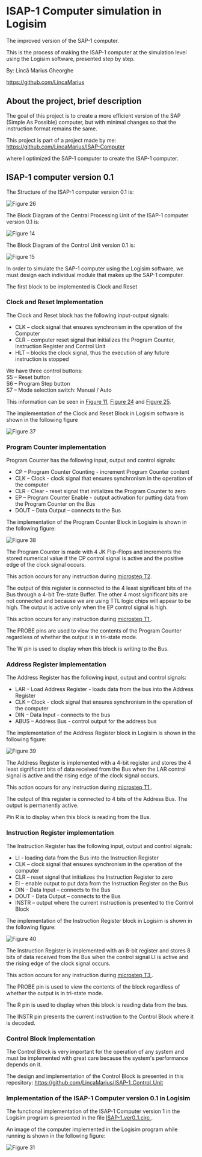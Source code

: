 # ISAP-1 Computer simulation in Logisim
The improved version of the SAP-1 computer.

This is the process of making the ISAP-1 computer at the simulation level using the Logisim software, presented step by step.

By: Lincă Marius Gheorghe

https://github.com/LincaMarius

## About the project, brief description

The goal of this project is to create a more efficient version of the SAP (Simple As Possible) computer, but with minimal changes so that the instruction format remains the same.

This project is part of a project made by me:
https://github.com/LincaMarius/ISAP-Computer

where I optimized the SAP-1 computer to create the ISAP-1 computer.

## ISAP-1 computer version 0.1
The Structure of the ISAP-1 computer version 0.1 is:

![ Figure 26 ](https://github.com/LincaMarius/ISAP-1_Block_Diagram/blob/main/Pictures/Figure26.png)

The Block Diagram of the Central Processing Unit of the ISAP-1 computer version 0.1 is:

![ Figure 14 ](https://github.com/LincaMarius/ISAP-1_Block_Diagram/blob/main/Pictures/Figure14.png)

The Block Diagram of the Control Unit version 0.1 is:

![ Figure 15 ](https://github.com/LincaMarius/ISAP-1_Block_Diagram/blob/main/Pictures/Figure15.png)

In order to simulate the SAP-1 computer using the Logisim software, we must design each individual module that makes up the SAP-1 computer.

The first block to be implemented is Clock and Reset

### Clock and Reset Implementation
The Clock and Reset block has the following input-output signals:
- CLK – clock signal that ensures synchronism in the operation of the Computer
- CLR – computer reset signal that initializes the Program Counter, Instruction Register and Control Unit
- HLT – blocks the clock signal, thus the execution of any future instruction is stopped

We have three control buttons: \
S5 – Reset button \
S6 – Program Step button \
S7 – Mode selection switch: Manual / Auto

This information can be seen in [Figure 11](https://github.com/LincaMarius/ISAP-1_Block_Diagram/blob/main/Pictures/Figure11.png), [Figure 24](https://github.com/LincaMarius/ISAP-1_Block_Diagram/blob/main/Pictures/Figure24.png) and [Figure 25](https://github.com/LincaMarius/ISAP-1_Block_Diagram/blob/main/Pictures/Figure25.png).

The implementation of the Clock and Reset Block in Logisim software is shown in the following figure

![ Figure 37 ](/Pictures/Figure37.png)

### Program Counter implementation
Program Counter has the following input, output and control signals:
- CP – Program Counter Counting - increment Program Counter content
- CLK – Clock - clock signal that ensures synchronism in the operation of the computer
- CLR – Clear - reset signal that initializes the Program Counter to zero
- EP – Program Counter Enable - output activation for putting data from the Program Counter on the Bus
- DOUT – Data Output – connects to the Bus

The implementation of the Program Counter Block in Logisim is shown in the following figure:

![ Figure 38 ](/Pictures/Figure38.png)

The Program Counter is made with 4 JK Flip-Flops and increments the stored numerical value if the CP control signal is active and the positive edge of the clock signal occurs.

This action occurs for any instruction during [microstep T2](https://github.com/LincaMarius/ISAP-1_Instruction_Set/blob/main/Pictures/Figure1.png).

The output of this register is connected to the 4 least significant bits of the Bus through a 4-bit Tre-state Buffer. The other 4 most significant bits are not connected and because we are using TTL logic chips will appear to be high. The output is active only when the EP control signal is high.

This action occurs for any instruction during [ microstep T1 ](https://github.com/LincaMarius/ISAP-1_Instruction_Set/blob/main/Pictures/Figure1.png).

The PROBE pins are used to view the contents of the Program Counter regardless of whether the output is in tri-state mode.

The W pin is used to display when this block is writing to the Bus.

### Address Register implementation
The Address Register has the following input, output and control signals:
- LAR – Load Address Register - loads data from the bus into the Address Register
- CLK – Clock - clock signal that ensures synchronism in the operation of the computer
- DIN – Data Input - connects to the bus
- ABUS – Address Bus - control output for the address bus

The implementation of the Address Register block in Logisim is shown in the following figure:

![ Figure 39 ](/Pictures/Figure39.png)

The Address Register is implemented with a 4-bit register and stores the 4 least significant bits of data received from the Bus when the LAR control signal is active and the rising edge of the clock signal occurs.

This action occurs for any instruction during [ microstep T1 ](https://github.com/LincaMarius/ISAP-1_Instruction_Set/blob/main/Pictures/Figure1.png).

The output of this register is connected to 4 bits of the Address Bus. The output is permanently active.

Pin R is to display when this block is reading from the Bus.

### Instruction Register implementation
The Instruction Register has the following input, output and control signals:
- LI - loading data from the Bus into the Instruction Register
- CLK – clock signal that ensures synchronism in the operation of the computer
- CLR – reset signal that initializes the Instruction Register to zero
- EI – enable output to put data from the Instruction Register on the Bus
- DIN - Data Input – connects to the Bus
- DOUT - Data Output – connects to the Bus
- INSTR – output where the current instruction is presented to the Control Block

The implementation of the Instruction Register block in Logisim is shown in the following figure:

![ Figure 40 ](/Pictures/Figure40.png)

The Instruction Register is implemented with an 8-bit register and stores 8 bits of data received from the Bus when the control signal LI is active and the rising edge of the clock signal occurs.

This action occurs for any instruction during [ microstep T3 ](https://github.com/LincaMarius/ISAP-1_Instruction_Set/blob/main/Pictures/Figure3.png).

The PROBE pin is used to view the contents of the block regardless of whether the output is in tri-state mode.

The R pin is used to display when this block is reading data from the bus.

The INSTR pin presents the current instruction to the Control Block where it is decoded.

### Control Block Implementation
The Control Block is very important for the operation of any system and must be implemented with great care because the system's performance depends on it.

The design and implementation of the Control Block is presented in this repository:
https://github.com/LincaMarius/ISAP-1_Control_Unit

### Implementation of the ISAP-1 Computer version 0.1 in Logisim
The functional implementation of the ISAP-1 Computer version 1 in the Logisim program is presented in the file [ ISAP-1_ver0_1.circ ](/Logisim/ISAP-1_ver0_1.circ).

An image of the computer implemented in the Logisim program while running is shown in the following figure:

![ Figure 31 ](/Pictures/Figure31.png)
